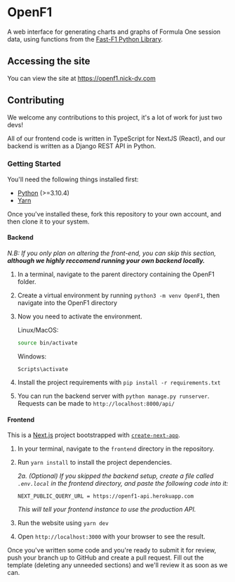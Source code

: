 # OpenF1

A web interface for generating charts and graphs of Formula One session data, using functions from the [Fast-F1 Python Library](https://github.com/theOehrly/Fast-F1).

## Accessing the site

You can view the site at https://openf1.nick-dv.com

## Contributing

We welcome any contributions to this project, it's a lot of work for just two devs!

All of our frontend code is written in TypeScript for NextJS (React), and our backend is written as a Django REST API in Python.

### Getting Started

You'll need the following things installed first:
- [Python](https://www.python.org/downloads/) (>=3.10.4)
- [Yarn](https://classic.yarnpkg.com/lang/en/docs/install/#debian-stable)

Once you've installed these, fork this repository to your own account, and then clone it to your system.

#### Backend

*N.B: If you only plan on altering the front-end, you can skip this section, **although we highly reccomend running your own backend locally.***

1. In a terminal, navigate to the parent directory containing the OpenF1 folder.
2. Create a virtual environment by running `python3 -m venv OpenF1`, then navigate into the OpenF1 directory
3. Now you need to activate the environment.

    Linux/MacOS:
    ```bash
    source bin/activate
    ```

    Windows:
    ```
    Scripts\activate
    ```
4. Install the project requirements with `pip install -r requirements.txt`
5. You can run the backend server with `python manage.py runserver`. Requests can be made to `http://localhost:8000/api/`

#### Frontend

This is a [Next.js](https://nextjs.org/) project bootstrapped with [`create-next-app`](https://github.com/vercel/next.js/tree/canary/packages/create-next-app).

1. In your terminal, navigate to the `frontend` directory in the repository.
2. Run `yarn install` to install the project dependencies.
    
    *2a. (Optional) If you skipped the backend setup, create a file called `.env.local` in the frontend directory, and paste the following code into it:*
    ```env
    NEXT_PUBLIC_QUERY_URL = https://openf1-api.herokuapp.com
    ```
    *This will tell your frontend instance to use the production API.*
3. Run the website using `yarn dev`
4. Open `http://localhost:3000` with your browser to see the result.


Once you've written some code and you're ready to submit it for review, push your branch up to GitHub and create a pull request. Fill out the template (deleting any unneeded sections) and we'll review it as soon as we can.
